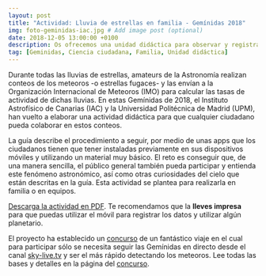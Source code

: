 ```yaml
---
layout: post
title: "Actividad: Lluvia de estrellas en familia - Gemínidas 2018"
img: foto-geminidas-iac.jpg # Add image post (optional)
date: 2018-12-05 13:00:00 +0100
description: Os ofrecemos una unidad didáctica para observar y registrar la lluvia de estrellas de las Gemínidas. # Add post description (optional)
tag: [Geminidas, Ciencia ciudadana, Familia, Unidad didáctica]
---
```

Durante todas las lluvias de estrellas, amateurs de la Astronomía realizan conteos de los meteoros -o estrellas fugaces- y las envían a la Organización Internacional de Meteoros (IMO) para calcular las tasas de actividad de dichas lluvias. En estas Gemínidas de 2018, el Instituto Astrofísico de Canarias (IAC) y la Universidad Politécnica de Madrid (UPM), han vuelto a elaborar una actividad didáctica para que cualquier ciudadano pueda colaborar en estos conteos.

La guía describe el procedimiento a seguir, por medio de unas apps que los ciudadanos tienen que tener instaladas previamente en sus dispositivos móviles y utilizando un material muy básico. El reto es conseguir que, de una manera sencilla, el público general también pueda participar y entienda este fenómeno astronómico, así como otras curiosidades del cielo que están descritas en la guía. Esta actividad se plantea para realizarla en familia o en equipos.

[Descarga la actividad en PDF](../assets/docs/actividad-didactica-geminidas-familia.pdf). Te recomendamos que la **lleves impresa** para que puedas utilizar el móvil para registrar los datos y utilizar algún planetario.

El proyecto ha establecido un [concurso](/concurso-viaje/) de un fantástico viaje en el cual para participar sólo se necesita seguir las Gemínidas en directo desde el canal [sky-live.tv](http://sky-live.tv) y ser el más rápido detectando los meteoros. Lee todas las bases y detalles en la página del [concurso](/concurso-viaje/).
